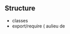 
## Structure
 - classes
 - export/require ( aulieu de <script> dans html )
 - generaliser  input(s)-process-output(s)

## Settings
- motors settings --> SettingsManager
- project settings ( --> choisir un path ? ) --> open project = open folder
- load Anim / load Sensor à ouvrir dans le bon dossier

## GUI
- cleaning ! (j'ai commencé à cleaner les motors dans MisGUI)
- name of "manager" functions, a revoir ?
- argument = objet ?  cmd({ eltID:xxx , func:xxxx , param:xxxx })
- Motors : button "position zero" + reglage de cette position (bouton ou number ?) 
- temperature : à verifier ( j'ai viré les alerts, qui s'affichaient constament )
- Sensors: toggle d'autocalibration
- Sensors: filtres :  click droit + settings ?
- Animation: pouvoir parametrer un "generateur" ? ( sinus,random, .... )
- tooltips
- ((( eviter tout appel direct ? ( GUI externe ? ) ???? )))


## Sensors
- One inputEnabled in place of xxxxEnabledInput ( or inputParam = {enabled:true
- isMapped + onMidi  en une seule passe ? ( pareil pour motorMappingManager ? )
- input right click ( ou <button> gear ) pour advanced settings
- animation input

## OSC-mobilizing 
- à unifier ( j'ai essayé d'éviter de toucher à l'osc existant )
- doc OSC

***
***
OLD WORK
**
## commentaires

- J'ai implémenté ce que j'ai pu. En gros, les capteurs, j'ai pas encore touché, car y'a trop de modifs qu'Alex doit faire. J'y toucherai du coup la semaine prochaine.

- pour le reste, le prob principal est que je n'arrive pas à mettre une vitesse zéro aux moteurs. misGui.speed(index,0) n'a pas l'air de marcher.. suis un peu perplexe.

## Panels

**CM9** DONE

**Midi** DONE. 

- did not implement that the main button is set to on automatically, when a port is set active. I did not find it logic -> à discuter

- les boutons ont l'air gros.. (Alex?)

- Est-ce qu'on enregistre le bouton global dans les settings? En contradiction ac les autres panels.. mais serait plus pratique.

**OSC** voir remarques

**Mobilizing** OK

**Robus** Didier
    DB: Je vais le désactiver. Inutile et perturbant tant que nous n'avons pas de modules Robus.

## Motors
**Front side** 

- id, on/OFF, rec: OK 

- index: DONE. To check if we want to start from zero or from one! ~line 367 Misgui

- temperature: looks OK 

- value enter moves gui but not motor (as we saw already): TODO

- check osc messages: à revoir. et voir remarques

**Back side** angle min-max, speed min-max, midi DONE -> tested all, with isadora, console and all settings are correctly saved and read. btn reverse and id input OK: tested with motors

- pas assez de place pour les IDs à deux chiffres -> dire A Alex.

**stopAll button AND midi button to stop motors** : not working yet

- devrait on pas plutôt appeler les boutons "stop all", "freeze"?

- j'ai exprès enlever le "cmdtog".. on peut remettre. J'ai trouvé plus logique de ne pas passer par le système à commande, comme c'est une "commande" pour le dxlManager et non pour les moteurs.. bref, on peut en discuter.
  DB: oui, c'est à revoir de façon plus génerale. Mais je dois verifier que tout marche.

**gear button**: To be done... Le bouton close a giclé à un moment donné. A retester..


## Animations

**animation buttons**

- loop button should be more visible (-> tell Alexandre)

- add animation, and all buttons OK

- remove default animation: DEJA PRESENT ds ancienne version. Faudrait-il pas l'enlever?
    DB: à cacher ("hyde"), le sensor par défaut doit être revu aussi.

- check OSC messages: OK


**stopAll button** : animation stops. TODO: put speed to zero for all motors

## Sensors

- trop de choses encore à changer dans la gui. Je pense qu'il vaut mieux attendre les modifs d'Alex. Lui écrit en fin de semaine.

## à changer:

- val min, val max, normal qu'ils soient à droite?

- le mot tolerance n'a plus la place nécessaire.. on l'enlève?

- CM9, manque la pin id

- Midi, manque le mode et l'index. Et le port est trop petit.

- motor mapping, manque l'index

- OSC, enlever le port.(pour l'instant)

- possible de rendre le nom du panel Sensors plus visible? C'était Filipe surtout qui voulait ce chgmt.

**stopAll button and etc...** TODO 


## Remarques

- Osc panel? Les messages osc sont toujours transmis, même si le bouton est à off. Veut-on vraiment implémenter ce bouton global on/off. Si oui, pourrait-on pas le mettre à ON par défaut.. car ça fait quand même bcp de choses à activer pour que misB fonctionne.

- OSC stop message appelle stopAll de dxlManager... -> pas ok, car disable les moteurs. Il faudrait avoir une méthode qui met les moteurs à la vitesse zéro, mais j'ai eu des soucis à faire cela... TODO.

- Peut-on vraiment pas changer le mode du moteur quand on est en train d'enregistrer une animation?
    DB: pas prévu et difficile ... ce serait vraiment utile ?

## A faire

- tooltips

- bouton vert CM9 devrait devenir orange si la carte est déconnectée

- bouton scan devrait réagir même si CM9 ou si CM9 est connectée.
    DB: réagir comment ?

- changer le fond du moteur + apparition pop-up quand température est critique.

- bug des moteurs au démarrage

- qd on delete un capteur, il est encore actif... (le bug qu'on a vu pdt le workshop mobilizing)
    DB: oui c'est grave et bizarre, à debugger.
